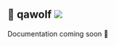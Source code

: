 ## 🐺 qawolf ![](https://github.com/qawolf/qawolf/workflows/Test/badge.svg)

Documentation coming soon :construction:
